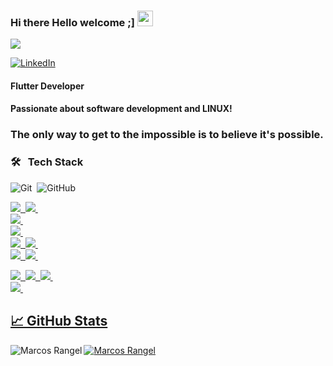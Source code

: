 ### Hi there Hello welcome ;]  <img src="https://media.giphy.com/media/hvRJCLFzcasrR4ia7z/giphy.gif" width="25px">
![](https://visitor-badge.glitch.me/badge?page_id=correiarangel)

[![LinkedIn](https://img.shields.io/badge/LinkedIn-f8f8f2?style=for-the-badge&logo=linkedin&logoColor=0E76A8)](https://www.linkedin.com/in/marcos-fabiano-correia-rangel/)

#### Flutter Developer
#### Passionate about software development and LINUX!

### The only way to get to the impossible is to believe it's possible. 

### 🛠 &nbsp;&nbsp;Tech Stack

![Git](https://img.shields.io/badge/-Git-05122A?style=flat&logo=git)&nbsp;
![GitHub](https://img.shields.io/badge/-GitHub-05122A?style=flat&logo=github)&nbsp; 



 
  <a href="github.com/correiarangel">
 
  <img src="https://img.shields.io/badge/Flutter-%2302569B.svg?style=for-the-badge&logo=Flutter&logoColor=white" />&nbsp;
  <img src="https://img.shields.io/badge/Dart-%2302569B.svg?style=for-the-badge&logo=Dart&logoColor=white" />&nbsp;  <br> 
  <img src="https://img.shields.io/badge/java-%23ED8B00.svg?style=for-the-badge&logo=java&logoColor=white" />&nbsp;  <br> 
  <img src="https://img.shields.io/badge/kotlin-%230095D5.svg?style=for-the-badge&logo=kotlin&logoColor=white"/>&nbsp;
  <br> 
  <img src="https://img.shields.io/badge/mysql-%2300f.svg?style=for-the-badge&logo=mysql&logoColor=white"/>&nbsp;
  <img src="https://img.shields.io/badge/Firebase-%23ED8B00.svg?style=for-the-badge&logo=firebase&logoColor=white" />&nbsp;
  <br> 
  <img src="https://img.shields.io/badge/Android-3DDC84?style=for-the-badge&logo=android&logoColor=white"/>&nbsp;
  <img src="https://img.shields.io/badge/iOS-000000?style=for-the-badge&logo=ios&logoColor=white"/>&nbsp;

  <img src="https://img.shields.io/badge/HTML5-FF4500?style=for-the-badge&logo=html5&logoColor=white"/>&nbsp;
  <img src="https://img.shields.io/badge/CSS-00BFFF?style=for-the-badge&logo=css&logoColor=white"/>&nbsp;
  <img src="https://img.shields.io/badge/JavaScript-FFFF00?style=for-the-badge&logo=Script&logoColor=white"/>&nbsp;    
  <img src="https://img.shields.io/badge/Bootstrap-8A2BE2?style=for-the-badge&logo=Bootstrap&logoColor=white"/>&nbsp;
  <br>

## &#x1f4c8; GitHub Stats

<p align="left"><img align="left" src="https://github-readme-stats.vercel.app/api/top-langs?username=correiarangel&show_icons=true&locale=en&layout=compact&theme=radical" alt="Marcos Rangel" /></p>

  
 <p><img align="center" src="https://github-readme-streak-stats.herokuapp.com/?user=correiarangel&theme=radical" alt="Marcos Rangel" /></p>
 


 
